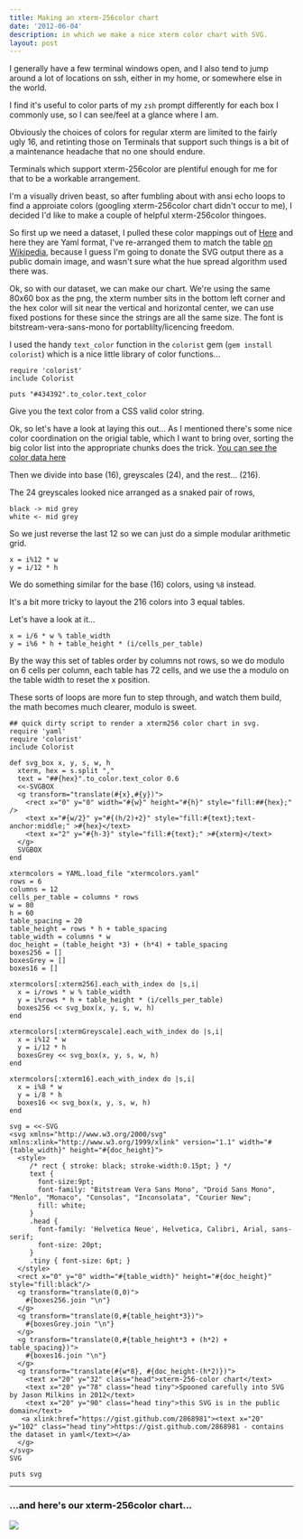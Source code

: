 ```yaml
---
title: Making an xterm-256color chart
date: '2012-06-04'
description: in which we make a nice xterm color chart with SVG.
layout: post
---
```


I generally have a few terminal windows open, and I also tend to jump around a lot of locations on ssh, either in my home, or somewhere else in the world.

I find it's useful to color parts of my `zsh` prompt differently for each box I commonly use, so I can see/feel at a glance where I am.

Obviously the choices of colors for regular xterm are limited to the fairly ugly 16, and retinting those on Terminals that support such things is a bit of a maintenance headache that no one should endure.

Terminals which support xterm-256color are plentiful enough for me for that to be a workable arrangement.

I'm a visually driven beast, so after fumbling about with ansi echo loops to find a approiate colors (googling xterm-256color chart didn't occur to me), I decided I'd like to make a couple of helpful xterm-256color thingoes.

So first up we need a dataset, I pulled these color mappings out of  [Here](http://www.frexx.de/xterm-256-notes/data/xterm-colortest) and here they are Yaml format, I've re-arranged them to match the table [on Wikipedia](http://en.wikipedia.org/wiki/File:Xterm_color_chart.png), because I guess I'm going to donate the SVG output there as a public domain image, and wasn't sure what the hue spread algorithm used there was.

Ok, so with our dataset, we can make our chart. We're using the same 80x60 box as the png, the xterm number sits in the bottom left corner and the hex color will sit near the vertical and horizontal center, we can use fixed postions for these since the strings are all the same size. The font is bitstream-vera-sans-mono for portablilty/licencing freedom.

I used the handy `text_color` function in the `colorist` gem (`gem install colorist`) which is a nice little library of color functions...

    require 'colorist'   
    include Colorist
   
    puts "#434392".to_color.text_color

Give you the text color from a CSS valid color string.

Ok, so let's have a look at laying this out... As I mentioned there's some nice color coordination on the origial table, which I want to bring over, sorting the big color list into the appropriate chunks does the trick. [You can see the color data here](https://raw.github.com/gist/2868981/b80871f36954f11c7a7ee95a2d8d4f9886ce7361/xterm-256color.yaml)
  
Then we divide into base (16), greyscales (24), and the rest... (216).

The 24 greyscales looked nice arranged as a snaked pair of rows, 
   
    black -> mid grey
    white <- mid grey
    
So we just reverse the last 12 so we can just do a simple modular arithmetic grid.

    x = i%12 * w
    y = i/12 * h

We do something similar for the base (16) colors, using `%8` instead.

It's a bit more tricky to layout the 216 colors into 3 equal tables.

Let's have a look at it...

    x = i/6 * w % table_width
    y = i%6 * h + table_height * (i/cells_per_table)   

By the way this set of tables order by columns not rows, so we do modulo on 6 cells per column, each table has 72 cells, and we use the a modulo on the table width to reset the x position. 

These sorts of loops are more fun to step through, and watch them build, the math becomes much clearer, modulo is sweet.


    ## quick dirty script to render a xterm256 color chart in svg.
    require 'yaml'
    require 'colorist'
    include Colorist
    
    def svg_box x, y, s, w, h
      xterm, hex = s.split ","
      text = "##{hex}".to_color.text_color 0.6
      <<-SVGBOX
      <g transform="translate(#{x},#{y})">
        <rect x="0" y="0" width="#{w}" height="#{h}" style="fill:##{hex};" />
        <text x="#{w/2}" y="#{(h/2)+2}" style="fill:#{text};text-anchor:middle;" >#{hex}</text>
        <text x="2" y="#{h-3}" style="fill:#{text};" >#{xterm}</text>
      </g>
      SVGBOX
    end
    
    xtermcolors = YAML.load_file "xtermcolors.yaml"
    rows = 6
    columns = 12
    cells_per_table = columns * rows
    w = 80
    h = 60
    table_spacing = 20
    table_height = rows * h + table_spacing 
    table_width = columns * w
    doc_height = (table_height *3) + (h*4) + table_spacing
    boxes256 = []
    boxesGrey = []
    boxes16 = []
    
    xtermcolors[:xterm256].each_with_index do |s,i|
      x = i/rows * w % table_width
      y = i%rows * h + table_height * (i/cells_per_table)   
      boxes256 << svg_box(x, y, s, w, h)
    end
    
    xtermcolors[:xtermGreyscale].each_with_index do |s,i|
      x = i%12 * w
      y = i/12 * h
      boxesGrey << svg_box(x, y, s, w, h)
    end
    
    xtermcolors[:xterm16].each_with_index do |s,i|
      x = i%8 * w
      y = i/8 * h
      boxes16 << svg_box(x, y, s, w, h)
    end
    
    svg = <<-SVG
    <svg xmlns="http://www.w3.org/2000/svg" xmlns:xlink="http://www.w3.org/1999/xlink" version="1.1" width="#{table_width}" height="#{doc_height}">
      <style>
         /* rect { stroke: black; stroke-width:0.15pt; } */
         text {
           font-size:9pt; 
           font-family: "Bitstream Vera Sans Mono", "Droid Sans Mono", "Menlo", "Monaco", "Consolas", "Inconsolata", "Courier New"; 
           fill: white;
         }
         .head {
           font-family: 'Helvetica Neue', Helvetica, Calibri, Arial, sans-serif;
           font-size: 20pt;
         }
         .tiny { font-size: 6pt; }
      </style>
      <rect x="0" y="0" width="#{table_width}" height="#{doc_height}" style="fill:black"/>
      <g transform="translate(0,0)">
        #{boxes256.join "\n"}
      </g>
      <g transform="translate(0,#{table_height*3})">
        #{boxesGrey.join "\n"}
      </g>
      <g transform="translate(0,#{table_height*3 + (h*2) + table_spacing})">
        #{boxes16.join "\n"}
      </g>
      <g transform="translate(#{w*8}, #{doc_height-(h*2)})">
        <text x="20" y="32" class="head">xterm-256-color chart</text>
        <text x="20" y="78" class="head tiny">Spooned carefully into SVG by Jason Milkins in 2012</text>
        <text x="20" y="90" class="head tiny">this SVG is in the public domain</text>
       <a xlink:href="https://gist.github.com/2868981"><text x="20" y="102" class="head tiny">https://gist.github.com/2868981 - contains the dataset in yaml</text></a>
      </g>
    </svg>
    SVG
    
    puts svg





---
### ...and here's our xterm-256color chart...

![]({{urls.media}}/xterm-256-color.svg)

